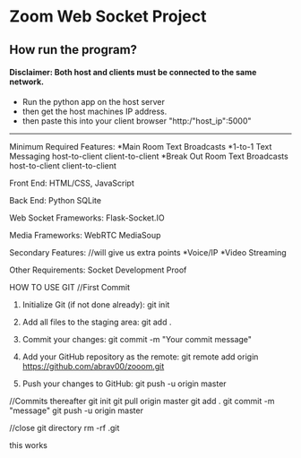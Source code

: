 # Zoom Web Socket Project

## How run the program?
#### Disclaimer: Both host and clients must be connected to the same network.
* Run the python app on the host server
* then get the host machines IP address. 
* then paste this into your client browser "http:/"host_ip":5000"
 ---------------------------------


Minimum Required Features:
*Main Room Text Broadcasts
*1-to-1 Text Messaging
	host-to-client
	client-to-client
*Break Out Room Text Broadcasts
	host-to-client
	client-to-client

Front End:
HTML/CSS, JavaScript

Back End:
Python
SQLite

Web Socket Frameworks:
Flask-Socket.IO

Media Frameworks:
WebRTC
MediaSoup

Secondary Features: //will give us extra points
*Voice/IP
*Video Streaming

Other Requirements:
Socket Development Proof


HOW TO USE GIT
//First Commit
1. Initialize Git (if not done already):
   git init

2. Add all files to the staging area:
   git add .

3. Commit your changes:
   git commit -m "Your commit message"

4. Add your GitHub repository as the remote:
   git remote add origin https://github.com/abrav00/zooom.git

5. Push your changes to GitHub:
   git push -u origin master


//Commits thereafter
git init
git pull origin master
git add .
git commit -m "message"
git push -u origin master

//close git directory
rm -rf .git

this works
